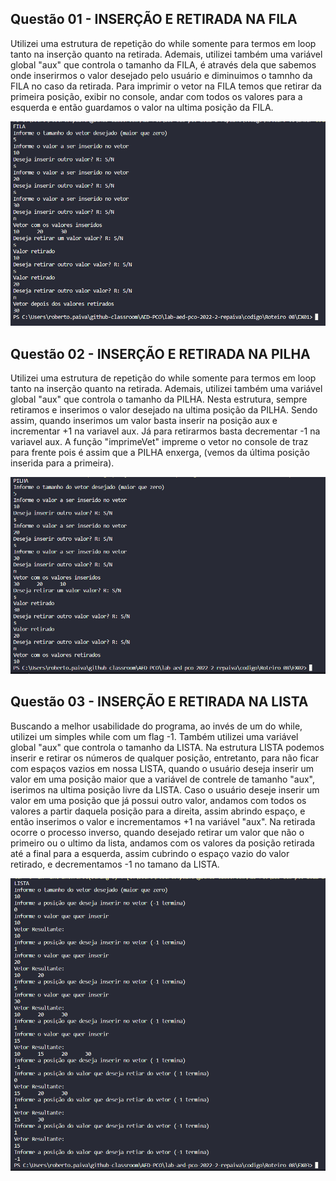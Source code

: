 ## Questão 01 - INSERÇÃO E RETIRADA NA FILA

Utilizei uma estrutura de repetição do while somente para termos em loop tanto na inserção quanto na retirada. Ademais, utilizei também uma variável global "aux" que controla o tamanho da FILA, é através dela que sabemos onde inserirmos o valor desejado pelo usuário e diminuimos o tamnho da FILA no caso da retirada. Para imprimir o vetor na FILA temos que retirar da primeira posição, exibir no console, andar com todos os valores para a esquerda e então guardamos o valor na ultima posição da FILA. 

![Print EX 01](img/EX01.png)

## Questão 02 - INSERÇÃO E RETIRADA NA PILHA

Utilizei uma estrutura de repetição do while somente para termos em loop tanto na inserção quanto na retirada. Ademais, utilizei também uma variável global "aux" que controla o tamanho da PILHA. Nesta estrutura, sempre retiramos e inserimos o valor desejado na ultima posição da PILHA. Sendo assim, quando inserimos um valor basta inserir na posição aux e incrementar +1 na variavel aux. Já para retirarmos basta decrementar -1 na variavel aux. A função "imprimeVet" impreme o vetor no console de traz para frente pois é assim que a PILHA enxerga, (vemos da última posição inserida para a primeira).

![Print EX 02](img/EX02.png)

## Questão 03 - INSERÇÃO E RETIRADA NA LISTA

Buscando a melhor usabilidade do programa, ao invés de um do while, utilizei um simples while com um flag -1. Também utilizei uma variável global "aux" que controla o tamanho da LISTA. Na estrutura LISTA podemos inserir e retirar os números de qualquer posição, entretanto, para não ficar com espaços vazios em nossa LISTA, quando o usuário deseja inserir um valor em uma posição maior que a variável de contrele de tamanho "aux", iserimos na ultima posição livre da LISTA. Caso o usuário deseje inserir um valor em uma posição que já possui outro valor, andamos com todos os valores a partir daquela posição para a direita, assim abrindo espaço, e então inserimos o valor e incrementamos +1 na variável "aux". Na retirada ocorre o processo inverso, quando desejado retirar um valor que não o primeiro ou o ultimo da lista, andamos com os valores da posição retirada até a final para a esquerda, assim cubrindo o espaço vazio do valor retirado, e decrementamos -1 no tamano da LISTA.

![Print EX 03](img/EX03.png)